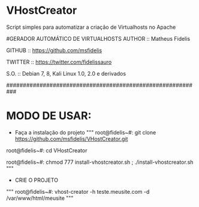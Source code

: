 # VHostCreator
Script simples para automatizar a criação de Virtualhosts no Apache 


#GERADOR AUTOMÁTICO DE VIRTUALHOSTS
AUTHOR     :: Matheus Fidelis

GITHUB     :: https://github.com/msfidelis

TWITTER    :: https://twitter.com/fidelissauro

S.O.       :: Debian 7, 8, Kali Linux 1.0, 2.0 e derivados

###########################################################
# MODO DE USAR: 

* Faça a instalação do projeto
"""
root@fidelis~#: git clone https://github.com/msfidelis/VHostCreator.git

root@fidelis~#: cd VHostCreator

root@fidelis~#: chmod 777 install-vhostcreator.sh ; ./install-vhostcreator.sh
"""

* CRIE O PROJETO

"""
root@fidelis~#: vhost-creator -h teste.meusite.com -d /var/www/html/meusite
"""
